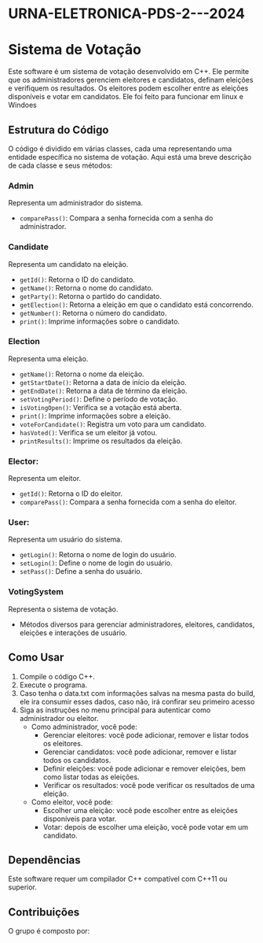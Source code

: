# URNA-ELETRONICA-PDS-2---2024

# Sistema de Votação

Este software é um sistema de votação desenvolvido em C++. Ele permite que os administradores gerenciem eleitores e candidatos, definam eleições e verifiquem os resultados. Os eleitores podem escolher entre as eleições disponíveis e votar em candidatos. Ele foi feito para funcionar em linux e Windoes

## Estrutura do Código

O código é dividido em várias classes, cada uma representando uma entidade específica no sistema de votação. Aqui está uma breve descrição de cada classe e seus métodos:

### Admin

Representa um administrador do sistema.

- `comparePass()`: Compara a senha fornecida com a senha do administrador.

### Candidate

Representa um candidato na eleição.

- `getId()`: Retorna o ID do candidato.
- `getName()`: Retorna o nome do candidato.
- `getParty()`: Retorna o partido do candidato.
- `getElection()`: Retorna a eleição em que o candidato está concorrendo.
- `getNumber()`: Retorna o número do candidato.
- `print()`: Imprime informações sobre o candidato.

### Election

Representa uma eleição.

- `getName()`: Retorna o nome da eleição.
- `getStartDate()`: Retorna a data de início da eleição.
- `getEndDate()`: Retorna a data de término da eleição.
- `setVotingPeriod()`: Define o período de votação.
- `isVotingOpen()`: Verifica se a votação está aberta.
- `print()`: Imprime informações sobre a eleição.
- `voteForCandidate()`: Registra um voto para um candidato.
- `hasVoted()`: Verifica se um eleitor já votou.
- `printResults()`: Imprime os resultados da eleição.

### Elector:

Representa um eleitor.

- `getId()`: Retorna o ID do eleitor.
- `comparePass()`: Compara a senha fornecida com a senha do eleitor.

### User:

Representa um usuário do sistema.

- `getLogin()`: Retorna o nome de login do usuário.
- `setLogin()`: Define o nome de login do usuário.
- `setPass()`: Define a senha do usuário.

### VotingSystem

Representa o sistema de votação.

- Métodos diversos para gerenciar administradores, eleitores, candidatos, eleições e interações de usuário.

## Como Usar

1. Compile o código C++.
2. Execute o programa.
3. Caso tenha o data.txt com informações salvas na mesma pasta do build, ele ira consumir esses dados, caso não, irá confirar seu primeiro acesso
4. Siga as instruções no menu principal para autenticar como administrador ou eleitor.
   - Como administrador, você pode:
     - Gerenciar eleitores: você pode adicionar, remover e listar todos os eleitores.
     - Gerenciar candidatos: você pode adicionar, remover e listar todos os candidatos.
     - Definir eleições: você pode adicionar e remover eleições, bem como listar todas as eleições.
     - Verificar os resultados: você pode verificar os resultados de uma eleição.
   - Como eleitor, você pode:
     - Escolher uma eleição: você pode escolher entre as eleições disponíveis para votar.
     - Votar: depois de escolher uma eleição, você pode votar em um candidato.

## Dependências

Este software requer um compilador C++ compatível com C++11 ou superior.



## Contribuições

O grupo é composto por:


